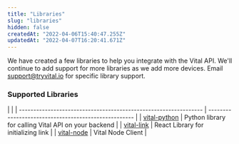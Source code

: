 ```yaml
---
title: "Libraries"
slug: "libraries"
hidden: false
createdAt: "2022-04-06T15:40:47.255Z"
updatedAt: "2022-04-07T16:20:41.671Z"
---
```


We have created a few libraries to help you integrate with the Vital API. We'll continue to add support for more libraries as we add more devices. Email [support@tryvital.io](mailto:support@tryvital.io) for specific library support.

### Supported Libraries

|                                                                  |
| ---------------------------------------------------------------- | ---------------------------------------------------- |
| [vital-python](https://pypi.org/project/vital)                   | Python library for calling Vital API on your backend |
| [vital-link](https://www.npmjs.com/package/@tryvital/vital-link) | React Library for initializing link                  |
| [vital-node](https://www.npmjs.com/package/@tryvital/vital-node) | Vital Node Client                                    |
